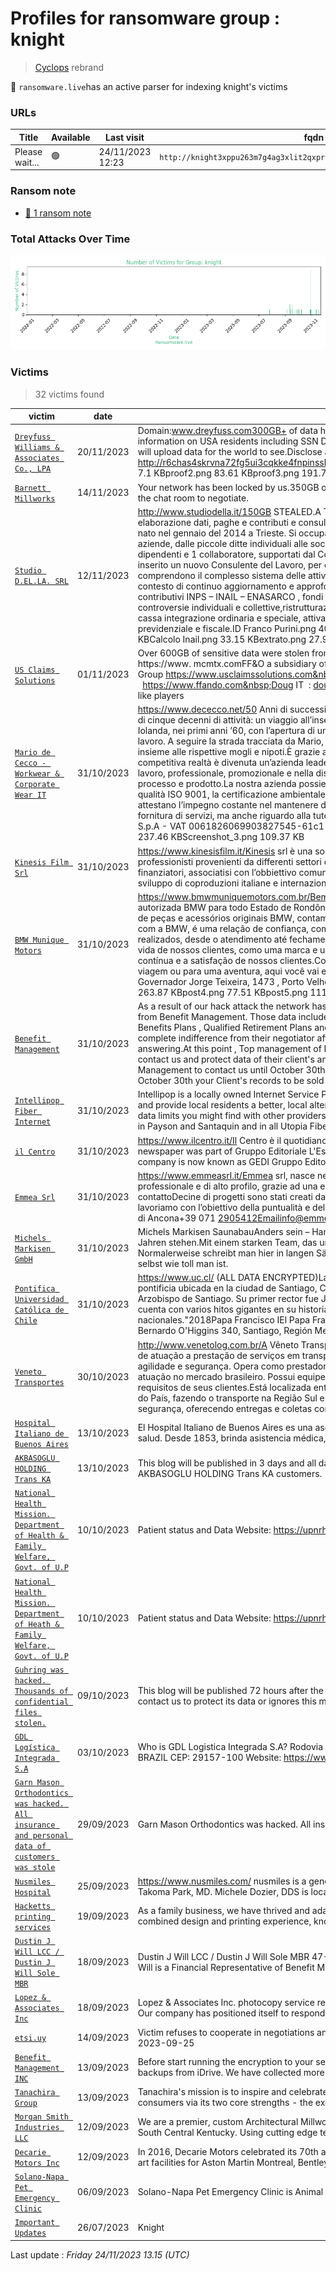 # Profiles for ransomware group : **knight**


> [Cyclops](group/cyclops) rebrand


🔎 `ransomware.live`has an active  parser for indexing knight's victims

### URLs
| Title | Available | Last visit | fqdn | Screenshot 
|---|---|---|---|---|
| Please wait... | 🟢 | 24/11/2023 12:23 | `http://knight3xppu263m7g4ag3xlit2qxpryjwueobh7vjdc3zrscqlfu3pqd.onion` | <a href="https://images.ransomware.live/screenshots/knight3xppu263m7g4ag3xlit2qxpryjwueobh7vjdc3zrscqlfu3pqd-onion.png" target=_blank>📸</a> | 


### Ransom note
* [📝 1 ransom note](notes/knight)

### Total Attacks Over Time

![Statistics](../graphs/stats-knight.png)


### Victims

> 32 victims found

| victim | date | Description | Screenshot | 
|---|---|---|---|
| [`Dreyfuss Williams & Associates Co., LPA`](https://google.com/search?q=Dreyfuss+Williams+%26+Associates+Co.%2C+LPA) | 20/11/2023 | Domain:www.dreyfuss.com300GB+ of data has been downloaded from Dreyfuss100k+ documents containing information on USA residents including SSN DOB.We wait for you on our chat to take this further if not then we will upload data for the world to see.Disclose a portion of the data : http://r6chas4skrvna72fg5ui3cqkke4fnpinsskvlo57aiolrrdb3r777mqd.onion/dreyfuss/enjoy.zipEnjoy!proof1.png 7.1 KBproof2.png 83.61 KBproof3.png 191.75 KB | <a href="https://images.ransomware.live/screenshots/posts/4eed0f874df048f7c59e7d254b1551db.png" target=_blank>📸</a> |
| [`Barnett Millworks`](https://google.com/search?q=Barnett+Millworks) | 14/11/2023 | Your network has been locked by us.350GB of data has been downloaded to our servers.We're waiting for you in the chat room to negotiate. | <a href="https://images.ransomware.live/screenshots/posts/447dfbd31a6e9cb9418c8f7a83b3278d.png" target=_blank>📸</a> |
| [`Studio D.EL.LA. SRL`](https://google.com/search?q=Studio+D.EL.LA.+SRL) | 12/11/2023 | http://www.studiodella.it/150GB STEALED.A Trieste si trova lo studio D.EL.LA, specializzato in servizi di elaborazione dati, paghe e contributi e consulenza del lavoro.Lo Studio D.EL.LA è un Centro Elaborazione Dati nato nel gennaio del 2014 a Trieste. Si occupa dell’elaborazione e stampa dei cedolini paga di più di 200 aziende, dalle piccole ditte individuali alle società con svariate decine di dipendenti.Il team è composto da 9 dipendenti e 1 collaboratore, supportati dal Consulente del Lavoro di riferimento.Dal 2015 nello Studio è stato inserito un nuovo Consulente del Lavoro, per dare ancora maggior supporto al personale. Le attività dello Studio comprendono il complesso sistema delle attività e obblighi normativi sia per le aziende che per i privati, in un contesto di continuo aggiornamento e approfondimenti regolamentari, quali: elaborazione paghe, adempimenti contributivi INPS – INAIL – ENASARCO , fondi Pensione Integrative, Cassa Edile, contenzioso del lavoro, controversie individuali e collettive,ristrutturazione e riorganizzazione aziendale, gestione ammortizzatori sociali, cassa integrazione ordinaria e speciale, attivazione procedura di mobilità, assistenza in sede di accertamento previdenziale e fiscale.ID Franco Purini.png 403.36 KBID Franco Purini2.png 120.76 KBunicredit.png 14.98 KBCalcolo Inail.png 33.15 KBextrato.png 27.93 KBdatopersonale1.png 84.11 KBpersonale2.png 79.03 KB | <a href="https://images.ransomware.live/screenshots/posts/75b84b890f16c5720027d4450632ac61.png" target=_blank>📸</a> |
| [`US Claims Solutions`](https://google.com/search?q=US+Claims+Solutions) | 01/11/2023 | Over 600GB of sensitive data were stolen from there. &nbsp;US CLAIMS SOLUTIONS&nbsp;Mankin Custom Motors, LLC &nbsp; https://www. mcmtx.comFF&amp;O a subsidiary of The FF&amp;O Group&nbsp;https://www.usclaimssolutions.com&nbsp;&nbsp;https://www. mcmtx.com &nbsp;&nbsp;https://www.ffando.com&nbsp;Doug IT&nbsp; : doug@squaremoat.comHere is a part of data and .......... :) We don't like players &nbsp; | <a href="https://images.ransomware.live/screenshots/posts/dcc1ac639ef0d069c504a4c9a6784731.png" target=_blank>📸</a> |
| [`Mario de Cecco - Workwear & Corporate Wear IT`](https://google.com/search?q=Mario+de+Cecco+-+Workwear+%26+Corporate+Wear+IT) | 31/10/2023 | https://www.dececco.net/50 Anni di successi di famigliaLa nostra storia è un emozionante viaggio attraverso più di cinque decenni di attività: un viaggio all’insegna della sicurezza avviato da Mario De Cecco insieme alla moglie Iolanda, nei primi anni ’60, con l’apertura di un piccolo ma innovativo laboratorio per la produzione di guanti da lavoro. A seguire la strada tracciata da Mario, con altrettanto entusiasmo, sono stati i figli, Giampiero e Paolo, insieme alle rispettive mogli e nipoti.È grazie al lavoro e alle intuizioni di un’intera famiglia che una piccola ma competitiva realtà è divenuta un’azienda leader a livello internazionale, nella produzione di abbigliamento da lavoro, professionale, promozionale e nella distribuzione di dispositivi di protezione.Certificazioni di sistema, processo e prodotto.La nostra azienda possiede tutte le più importanti certificazioni, tra cui la certificazione di qualità ISO 9001, la certificazione ambientale ISO 14001 e la certificazione di sicurezza ISO 45001, che attestano l’impegno costante nel mantenere degli standard elevati non solo in merito alla produzione e alla fornitura di servizi, ma anche riguardo alla tutela dell’ambiente e dei lavoratori.© Confezioni Mario De Cecco S.p.A - VAT 0061826069903827545-61c1-472d-8229-5bb0734d693c.png 398.79 KBScreenshot_2.png 237.46 KBScreenshot_3.png 109.37 KB | <a href="https://images.ransomware.live/screenshots/posts/3e992c6583fa5636d54f134d4a2ea9fe.png" target=_blank>📸</a> |
| [`Kinesis Film Srl`](https://google.com/search?q=Kinesis+Film+Srl) | 31/10/2023 | https://www.kinesisfilm.it/Kinesis srl è una società di produzione indipendente fondata a Roma nel 2010 da professionisti provenienti da differenti settori del mondo cinematografico.La società è composta da produttori e finanziatori, associatisi con l’obbiettivo comune di realizzare lungometraggi di finzione indipendenti, favorendo lo sviluppo di coproduzioni italiane e internazionali. | <a href="https://images.ransomware.live/screenshots/posts/f4dcd293269e1a92b1d0c9efb94f960b.png" target=_blank>📸</a> |
| [`BMW Munique Motors`](https://google.com/search?q=BMW+Munique+Motors) | 31/10/2023 | https://www.bmwmuniquemotors.com.br/Bem-vindo à página oficial da Munique Motors. Sua concessionária autorizada BMW para todo Estado de Rondônia.Além da comercialização de carros novos e seminovos, revenda de peças e acessórios originais BMW, contamos com uma estrutura moderna para assistência técnica.A parceria com a BMW, é uma relação de confiança, compromisso e dedicação que é notória em todos os processos realizados, desde o atendimento até fechamento da venda e no pós-venda. O nosso objetivo é estar presente na vida de nossos clientes, como uma marca e uma concessionária de confiança. Sempre em busca pela melhoria contínua e a satisfação de nossos clientes.Com carros fascinantes para cada finalidade. Quer seja para uma viagem ou para uma aventura, aqui você vai encontrar o carro perfeito.BMW Munique MotorsEndereçoAvenida Governador Jorge Teixeira, 1473 , Porto Velho - RO, Brasil.post1.png 421.96 KBpost2.png 339.11 KBpost3.png 263.87 KBpost4.png 77.51 KBpost5.png 111.77 KB | <a href="https://images.ransomware.live/screenshots/posts/0f418c5a8a032adf27ecb8280330ae3f.png" target=_blank>📸</a> |
| [`Benefit Management`](https://google.com/search?q=Benefit+Management) | 31/10/2023 | As a result of our hack attack the network has been encrypted and over 250GB of sensitive data were stolen from Benefit Management. Those data includes few employee's records , and&nbsp; Client's full records of Employee Benefits Plans , Qualified Retirement Plans and Wealth Management and another sensitive info.We have faced complete indifference from their negotiator after&nbsp; receiving and reading our messages&nbsp; and come with slow answering.At this point , Top management of Benefit Management headed by president Troy Shreve refused to contact us and protect data of their client's and employeesAnyway we are giving another chance to Benefit Management to contact us until October 30th and protect data of their&nbsp; Client's records&nbsp; and employees.After October 30th your Client's records to be sold | <a href="https://images.ransomware.live/screenshots/posts/5863192247afb7e1b97a3ceea20cb720.png" target=_blank>📸</a> |
| [`Intellipop Fiber Internet`](https://google.com/search?q=Intellipop+Fiber+Internet) | 31/10/2023 | Intellipop is a locally owned Internet Service Provider located in Payson, UT. We have been in service since 2014 and provide local residents a better, local alternative to internet service without the hidden fees, contracts and data limits you might find with other providers.We offer lightning fast services specializing in high speed internet in Payson and Santaquin and in all Utopia Fiber cities. | <a href="https://images.ransomware.live/screenshots/posts/75d61bf89d7e5d15477cc5e230fe3615.png" target=_blank>📸</a> |
| [`il Centro`](https://google.com/search?q=il+Centro) | 31/10/2023 | https://www.ilcentro.it/Il Centro è il quotidiano d'Abruzzo. Il suo primo numero uscì il 3 luglio 1986.The newspaper was part of Gruppo Editoriale L'Espresso. It was acquired in 1993. After a merger, the parent company is now known as GEDI Gruppo Editoriale. | <a href="https://images.ransomware.live/screenshots/posts/8582a144462e3151cfef5773bb205447.png" target=_blank>📸</a> |
| [`Emmea Srl`](https://google.com/search?q=Emmea+Srl) | 31/10/2023 | https://www.emmeasrl.it/Emmea srl, nasce nel 1999 con l’intenzione di garantire un servizio competente, professionale e di alto profilo, grazie ad una esperienza decennale nel settore del trasporto farmaco.Restiamo in contattoDecine di progetti sono stati creati dalla nostra azienda leader nel settore della consegna di farmaci. Noi lavoriamo con l’obiettivo della puntualità e della qualità del servizio.Servizio clienti h24+39 085 977 14 29Filiale di Ancona+39 071 2905412Emailinfo@emmeasrl.itSede centraleVia Nazionale 87/3 65012 Cepagatti (PE) Italy | <a href="https://images.ransomware.live/screenshots/posts/4548de303cfe0ae5ff7fb38b0a1b385f.png" target=_blank>📸</a> |
| [`Michels Markisen GmbH`](https://google.com/search?q=Michels+Markisen+GmbH) | 31/10/2023 | Michels Markisen SaunabauAnders sein – Handwerk, Menschen, Ideen im Fokus – das ist das wofür wir seit 50 Jahren stehen.Mit einem starken Team, das unser Unternehmen als Familie ansieht. Und das spürt man …Normalerweise schreibt man hier in langen Sätzen etwas über die Entstehungsgeschichte der Firma und lobt sich selbst wie toll man ist.&nbsp; | <a href="https://images.ransomware.live/screenshots/posts/cd49e94628e3174c5097abc417b7076a.png" target=_blank>📸</a> |
| [`Pontifica Universidad Católica de Chile`](https://google.com/search?q=Pontifica+Universidad+Cat%C3%B3lica+de+Chile) | 31/10/2023 | https://www.uc.cl/ (ALL DATA ENCRYPTED)La Pontificia Universidad Católica de Chile es una universidad pontificia ubicada en la ciudad de Santiago, Chile, fundada el 21 de junio de 1888, mediante decreto del Arzobispo de Santiago. Su primer rector fue Joaquín Larraín Gandarillas.Una universidad muy antigua, que cuenta con varios hitos gigantes en su historia y que además cuenta con numerosos premios nacionales."2018Papa Francisco IEl Papa Francisco I visita la UC. (La Universidad)"Av Alameda Libertador Bernardo O'Higgins 340, Santiago, Región Metropolitana, Chile | <a href="https://images.ransomware.live/screenshots/posts/45acea28a408b07e5bca52be0c68c33b.png" target=_blank>📸</a> |
| [`Veneto Transportes`](https://google.com/search?q=Veneto+Transportes) | 30/10/2023 | http://www.venetolog.com.br/A Vêneto Transportes é uma operadora logística que, desde 1987, tem como área de atuação a prestação de serviços em transportes, movimentações e operações logísticas de materiais, com agilidade e segurança. Opera como prestadora de serviços para inúmeras empresas de diversos segmentos de atuação no mercado brasileiro. Possui equipe experiente, buscando continuamente soluções que atendam os requisitos de seus clientes.Está localizada entre os melhores pontos estratégicos de movimentação de materiais do País, fazendo o transporte na Região Sul e Sudeste. Sua frota de caminhões está equipada com toda segurança, oferecendo entregas e coletas com agilidade, distribuição de materiais e operações logísticas. | <a href="https://images.ransomware.live/screenshots/posts/bd4cb935f0cac00da82752462d14f312.png" target=_blank>📸</a> |
| [`Hospital Italiano de Buenos Aires`](https://google.com/search?q=Hospital+Italiano+de+Buenos+Aires) | 13/10/2023 | El Hospital Italiano de Buenos Aires es una asociación civil sin fines de lucro dedicada al cuidado integral de la salud. Desde 1853, brinda asistencia médica, forma alumnos de grado y de posgrado, y… | <a href="https://images.ransomware.live/screenshots/posts/00e99a6b57c9d7d6d4aed8729c4e916d.png" target=_blank>📸</a> |
| [`AKBASOGLU HOLDING Trans KA`](https://google.com/search?q=AKBASOGLU+HOLDING+Trans+KA) | 13/10/2023 | This blog will be published in 3 days and all data will be made publicly available and attacks will be made on AKBASOGLU HOLDING Trans KA customers. | <a href="https://images.ransomware.live/screenshots/posts/777453829dc44ce5b8f6c7fb4a655fce.png" target=_blank>📸</a> |
| [`National Health Mission. Department of Health & Family Welfare, Govt. of U.P`](https://google.com/search?q=National+Health+Mission.+Department+of+Health+%26+Family+Welfare%2C+Govt.+of+U.P) | 10/10/2023 | Patient status and Data  Website: https://upnrhm.gov.in/Home/Index | <a href="https://images.ransomware.live/screenshots/posts/c4c4d3f48b36ad6bfac38cfac894d6ba.png" target=_blank>📸</a> |
| [`National Health Mission. Department of Heath & Family Welfare, Govt. of U.P`](https://google.com/search?q=National+Health+Mission.+Department+of+Heath+%26+Family+Welfare%2C+Govt.+of+U.P) | 10/10/2023 | Patient status and Data  Website: https://upnrhm.gov.in/Home/Index | <a href="https://images.ransomware.live/screenshots/posts/c4c4d3f48b36ad6bfac38cfac894d6ba.png" target=_blank>📸</a> |
| [`Guhring was hacked. Thousands of confidential files stolen.`](https://google.com/search?q=Guhring+was+hacked.+Thousands+of+confidential+files+stolen.) | 09/10/2023 | This blog will be published 72 hours after the attack, all data will be posted publicly unless Guhring does not contact us to protect its data or ignores this message. | <a href="https://images.ransomware.live/screenshots/posts/7218c44ec753281cba4a45f79524b214.png" target=_blank>📸</a> |
| [`GDL Logística Integrada S.A`](https://google.com/search?q=GDL+Log%C3%ADstica+Integrada+S.A) | 03/10/2023 | Who is GDL Logistica Integrada S.A?  Rodovia Governador Mario Covas, 882 PADRE MATHIAS CARIACICA - ES, BRAZIL CEP: 29157-100 Website: https://www.gdllogistica.com.br/  GDL Logistica Integrada… | <a href="https://images.ransomware.live/screenshots/posts/18b08142feaa2274bf72041ff36f9130.png" target=_blank>📸</a> |
| [`Garn Mason Orthodontics was hacked. All insurance and personal data of customers was stole`](https://google.com/search?q=Garn+Mason+Orthodontics+was+hacked.+All+insurance+and+personal+data+of+customers+was+stole) | 29/09/2023 | Garn Mason Orthodontics was hacked. All insurance and personal data of customers was stolen | <a href="https://images.ransomware.live/screenshots/posts/188256203d808c0871f3335c89ffe9bc.png" target=_blank>📸</a> |
| [`Nusmiles Hospital`](https://google.com/search?q=Nusmiles+Hospital) | 25/09/2023 | https://www.nusmiles.com/ nusmiles is a general dentist specializing in dental procedures and services in Takoma Park, MD. Michele Dozier, DDS is located in Takoma Park, | <a href="https://images.ransomware.live/screenshots/posts/5acc54b7567671bf2df09455a1b7eb85.png" target=_blank>📸</a> |
| [`Hacketts printing services`](https://google.com/search?q=Hacketts+printing+services) | 19/09/2023 | As a family business, we have thrived and adapted over the last 68 years, and now boast over 500 years’ combined design and printing experience, knowledge and expertise in the one company. Originally… | <a href="https://images.ransomware.live/screenshots/posts/8053b1f2d9633dd71ba1027e32bf76c8.png" target=_blank>📸</a> |
| [`Dustin J Will LCC / Dustin J Will Sole MBR`](https://google.com/search?q=Dustin+J+Will+LCC+%2F+Dustin+J+Will+Sole+MBR) | 18/09/2023 | Dustin J Will LCC / Dustin J Will Sole MBR 47-49497xx Wealth Strategies and Employee Benefit Advisors  Dustin Will is a Financial Representative of Benefit Management INC and individual financial … | <a href="https://images.ransomware.live/screenshots/posts/80a30f97b1c85814b0fd64801d156ffa.png" target=_blank>📸</a> |
| [`Lopez & Associates Inc`](https://google.com/search?q=Lopez+%26+Associates+Inc) | 18/09/2023 | Lopez & Associates Inc. photocopy service remains one of California's leaders  in the photocopy service industry. Our company has positioned itself to respond to the industry's need for immediate and… | <a href="https://images.ransomware.live/screenshots/posts/f272ef41f0bf9b0226d64a173c99580b.png" target=_blank>📸</a> |
| [`etsi.uy`](https://google.com/search?q=etsi.uy) | 14/09/2023 | Victim refuses to cooperate in negotiations and make efforts to pay and as such data will be posted on the 2023-09-25 | <a href="https://images.ransomware.live/screenshots/posts/e091b7066cd298abc542cf0622af3653.png" target=_blank>📸</a> |
| [`Benefit Management INC`](https://google.com/search?q=Benefit+Management+INC) | 13/09/2023 | Before start running the encryption to your servers and computers ,  we upload your backups and delete from the backups from iDrive.  We have collected more sensitive information from your all comp… | <a href="https://images.ransomware.live/screenshots/posts/bb652eb01ce7a828def4e56e1a962198.png" target=_blank>📸</a> |
| [`Tanachira Group`](https://google.com/search?q=Tanachira+Group) | 13/09/2023 | Tanachira's mission is to inspire and celebrate designs of world famous lifestyle brands with South East Asian consumers via its two core strengths - the execution of localized marketing best practic… | <a href="https://images.ransomware.live/screenshots/posts/a78961ccd02a72c4a7f101b31549edaf.png" target=_blank>📸</a> |
| [`Morgan Smith Industries LLC`](https://google.com/search?q=Morgan+Smith+Industries+LLC) | 12/09/2023 | We are a premier, custom Architectural Millwork, Casework, and Contract Furniture manufacturer located in South Central Kentucky. Using cutting edge technologies, machinery, and methods, our Project … | <a href="https://images.ransomware.live/screenshots/posts/8675ce5c6468751db6b80e0058ea2f3e.png" target=_blank>📸</a> |
| [`Decarie Motors Inc`](https://google.com/search?q=Decarie+Motors+Inc) | 12/09/2023 | In 2016, Decarie Motors celebrated its 70th anniversary with the grand opening of its brand-new, state-of-the-art facilities for Aston Martin Montreal, Bentley Montreal and Decarie Signature, its exc… | <a href="https://images.ransomware.live/screenshots/posts/60f3980f5284fa1f7d68eb2ad0adcaa1.png" target=_blank>📸</a> |
| [`Solano-Napa Pet Emergency Clinic`](https://google.com/search?q=Solano-Napa+Pet+Emergency+Clinic) | 06/09/2023 | Solano-Napa Pet Emergency Clinic is Animal hospital in Fairfield, California. | <a href="https://images.ransomware.live/screenshots/posts/6df3f038e954e1c3b3e7c1833fcbf9ed.png" target=_blank>📸</a> |
| [`Important Updates`](https://google.com/search?q=Important+Updates) | 26/07/2023 | Knight | <a href="https://images.ransomware.live/screenshots/posts/d8e5261ba91672d91d145f38033d68f5.png" target=_blank>📸</a> |



Last update : _Friday 24/11/2023 13.15 (UTC)_
